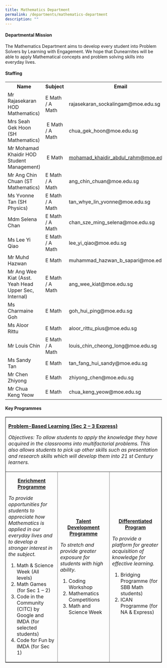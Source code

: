 ```yaml
---
title: Mathematics Department
permalink: /departments/mathematics-department
description: ""
---
```

<h4>Departmental Mission</h4>
<p>The Mathematics Department aims to develop every student into Problem Solvers by Learning&nbsp;with Engagement. We hope that Dunearnites will be able to apply Mathematical concepts and&nbsp;problem solving skills into everyday lives.</p>
<h4>Staffing</h4>
<table>
<tbody>
<tr>
<th style="text-align: center;">Name</th>
<th style="text-align: center;">Subject</th>
<th style="text-align: center;">Email</th>
</tr>
<tr>
<td>Mr Rajasekaran HOD Mathematics)</td>
<td>E Math / A Math</td>
<td>rajasekaran_sockalingam@moe.edu.sg</td>
</tr>
<tr>
<td>Mrs Seah Gek Hoon (SH Mathematics)</td>
<td>&nbsp;E Math / A Math</td>
<td>chua_gek_hoon@moe.edu.sg</td>
</tr>
<tr>
<td>Mr Mohamad Khaidir HOD Student Management)</td>
<td>&nbsp;E Math</td>
<td><a href="mailto:mohamad_khaidir_abdul_rahm@moe.edu.sg">mohamad_khaidir_abdul_rahm@moe.edu.sg</a></td>
</tr>
<tr>
<td>Mr Ang Chin Chuan (ST Mathematics)</td>
<td>E Math / A Math</td>
<td>ang_chin_chuan@moe.edu.sg</td>
</tr>
<tr>
<td>Ms Yvonne Tan (SH Physics)</td>
<td>E Math / A Math</td>
<td>tan_whye_lin_yvonne@moe.edu.sg</td>
</tr>
<tr>
<td>Mdm Selena Chan&nbsp;</td>
<td>E Math / A Math</td>
<td>chan_sze_ming_selena@moe.edu.sg</td>
</tr>
<tr>
<td>Ms Lee Yi Qiao</td>
<td>E Math / A Math</td>
<td>lee_yi_qiao@moe.edu.sg</td>
</tr>
<tr>
<td>Mr Muhd Hazwan&nbsp;</td>
<td>E Math&nbsp;</td>
<td>muhammad_hazwan_b_sapari@moe.edu.sg</td>
</tr>
<tr>
<td>Mr Ang Wee Kiat (Asst. Yeah Head Upper Sec, Internal)</td>
<td>E Math / A Math</td>
<td>ang_wee_kiat@moe.edu.sg</td>
</tr>
<tr>
<td>Ms Charmaine Goh</td>
<td>E Math</td>
<td>goh_hui_ping@moe.edu.sg</td>
</tr>
<tr>
<td>Ms Aloor Rittu</td>
<td>E Math&nbsp;</td>
<td>aloor_rittu_pius@moe.edu.sg</td>
</tr>
<tr>
<td>Mr Louis Chin</td>
<td>E Math / A Math</td>
<td>louis_chin_cheong_long@moe.edu.sg</td>
</tr>
<tr>
<td>Ms Sandy Tan</td>
<td>E Math</td>
<td>tan_fang_hui_sandy@moe.edu.sg</td>
</tr>
<tr>
<td>Mr Chen Zhiyong&nbsp;</td>
<td>E Math</td>
<td>zhiyong_chen@moe.edu.sg</td>
</tr>
<tr>
<td>Mr Chua Keng Yeow</td>
<td>E Math&nbsp;</td>
<td>chua_keng_yeow@moe.edu.sg</td>
</tr>
</tbody>
</table>
<h4>Key Programmes</h4>
<table border="1" width="100%" cellspacing="0" cellpadding="0">
<tbody>
<tr>
<td colspan="3" width="100%">
<p><strong><u>Problem-Based Learning (Sec 2 &ndash; 3 Express)</u></strong></p>
<p><em>Objectives: To allow students to apply the knowledge they have acquired in the classrooms into multifactorial problems.&nbsp;</em><em>This also allows students to pick up other skills such as presentation and research skills which will develop them into 21 st Century learners.</em></p>
</td>
</tr>
<tr>
<td width="33.33%">
<p style="text-align: center;"><strong><u>Enrichment Programme</u></strong></p>
<p><em>To provide opportunities for students to appreciate how Mathematics is applied in our everyday lives and to develop a stronger interest in the subject.</em></p>
<ol>
<li>Math &amp; Science Week (All levels)&nbsp;</li>
<li value="2">Math Games (for Sec 1 &ndash; 2)&nbsp;</li>
<li value="3">Code in the Community (CITC) by Google and IMDA (for selected students)</li>
<li value="4">Code for Fun by IMDA (for Sec 1)</li>
</ol>
</td>
<td width="33.33%">
<p style="text-align: center;"><strong><u>Talent Development Programme</u></strong></p>
<p><em>To stretch and provide greater exposure for students with high ability.</em></p>
<ol>
<li>Coding Workshop</li>
<li>Mathematics Competitions</li>
<li value="3">Math and Science Week</li>
</ol>
</td>
<td width="33.33%">
<p style="text-align: center;"><strong><u>Differentiated Program</u></strong></p>
<p><em>To provide a platform for greater acquisition of knowledge for effective learning.</em>&nbsp;</p>
<ol>
<li>Bridging Programme (for SBB Math students)&nbsp;</li>
<li>ICAN Programme (for NA &amp; Express)</li>
</ol>
</td>
</tr>
</tbody>
</table>